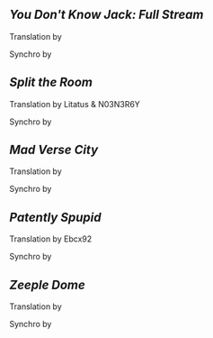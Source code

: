 ***You Don't Know Jack: Full Stream***
-
Translation by

Synchro by

***Split the Room***
-
Translation by Litatus & N03N3R6Y

Synchro by

***Mad Verse City***
-
Translation by 

Synchro by

***Patently Spupid***
-
Translation by Ebcx92

Synchro by

***Zeeple Dome***
-
Translation by

Synchro by
